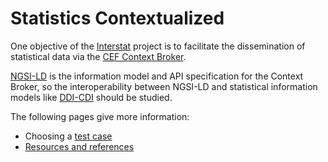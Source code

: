 # Statistics Contextualized

One objective of the [Interstat](https://cef-interstat.eu/) project is to facilitate the dissemination of statistical data via the [CEF Context Broker](https://ec.europa.eu/cefdigital/wiki/display/CEFDIGITAL/Context+Broker).

[NGSI-LD](https://en.wikipedia.org/wiki/NGSI-LD) is the information model and API specification for the Context Broker, so the interoperability between NGSI-LD and statistical information models like [DDI-CDI](https://ddialliance.org/announcement/public-review-ddi-cross-domain-integration-ddi-cdi) should be studied.

The following pages give more information:

* Choosing a [test case](test-case.md)
* [Resources and references](references.md)